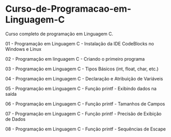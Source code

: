 # Curso-de-Programacao-em-Linguagem-C
Curso completo de programação em Linguagem C.

01 - Programação em Linguagem C - Instalação da IDE CodeBlocks no Windows e Linux

02 - Programação em linguagem C - Criando o primeiro programa

03 - Programação em Linguagem C - Tipos Básicos (int, float, char, etc.)

04 - Programação em Linguagem C - Declaração e Atribuição de Variáveis

05 - Programação em Linguagem C - Função printf - Exibindo dados na saída

06 - Programação em Linguagem C - Função printf - Tamanhos de Campos

07 - Programação em Linguagem C - Função printf - Precisão de Exibição de Dados

08 - Programação em Linguagem C - Função printf - Sequências de Escape
